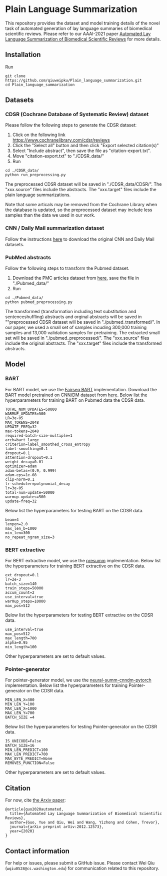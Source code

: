 # Plain Language Summarization
This repository provides the dataset and model training details of the novel task of automated generation of lay language summaries of biomedical scientific reviews. Please refer to our AAAI-2021 paper [Automated Lay Language Summarization of Biomedical Scientific Reviews](https://arxiv.org/abs/2012.12573) for more details.

## Installation
Run
```
git clone https://github.com/qiuweipku/Plain_language_summarization.git
cd Plain_language_summarization
```

## Datasets
### CDSR (Cochrane Database of Systematic Review) dataset
Please follow the following steps to generate the CDSR dataset:
1. Click on the following link https://www.cochranelibrary.com/cdsr/reviews
2. Click the "Select all" button and then click "Export selected citation(s)"
3. Select "Include abstract", then save the file as "citation-export.txt".
4. Move "citation-export.txt" to "./CDSR_data/"
5. Run
```
cd ./CDSR_data/
python run_preprocessing.py
```

The preprocessed CDSR dataset will be saved in "./CDSR_data/CDSR/". The "xxx.source" files include the abstracts. The "xxx.target" files include the plain language summarizations.

Note that some articals may be removed from the Cochrane Library when the database is updated, so the preprocessed dataset may include less samples than the data we used in our work. 

### CNN / Daily Mail summarization dataset
Follow the instructions [here](https://github.com/abisee/cnn-dailymail) to download the original CNN and Daily Mail datasets.

### PubMed abstracts
Follow the following steps to transform the Pubmed dataset.
1. Download the PMC articles dataset from [here](https://www.kaggle.com/cvltmao/pmc-articles), save the file in "./Pubmed_data/"
2. Run
```
cd ./Pubmed_data/
python pubmed_preprocessing.py
```
The transformed (transformation including text substitution and sentenceshuffling) abstracts and orginal abstracts will be saved in ""preprocessed CDSR dataset will be saved in "./pubmed_transformed/". In our paper, we used a small set of samples incuding 300,000 training samples and 13,000 validation samples for pretraining. The extracted small set will be saved in "./pubmed_preprocessed/". The "xxx.source" files include the original abstracts. The "xxx.target" files include the transformed abstracts.

## Model
### BART
For BART model, we use the [Fairseq BART](https://github.com/pytorch/fairseq/tree/master/examples/bart) implementation. Download the BART model pretrained on CNN/DM dataset from [here](https://dl.fbaipublicfiles.com/fairseq/models/bart.large.cnn.tar.gz).
Below list the hyperparameters for training BART on Pubmed data the CDSR data.
```
TOTAL_NUM_UPDATES=50000
WARMUP_UPDATES=500
LR=3e-05
MAX_TOKENS=2048
UPDATE_FREQ=32
max-tokens=2048
required-batch-size-multiple=1
arch=bart_large
criterion=label_smoothed_cross_entropy
label-smoothing=0.1
dropout=0.1
attention-dropout=0.1
weight-decay=0.01
optimizer=adam
adam-betas=(0.9, 0.999)
adam-eps=1e-08
clip-norm=0.1
lr-scheduler=polynomial_decay
lr=3e-05
total-num-update=50000
warmup-updates=500
update-freq=32
```
Below list the hyperparameters for testing BART on the CDSR data.
```
beam=4
lenpen=2.0
max_len_b=1000
min_len=300
no_repeat_ngram_size=3
```

### BERT extractive
For BERT extractive model, we use the [presumm](https://github.com/nlpyang/presumm) implementation. Below list the hyperparameters for training BERT extractive on the CDSR data.
```
ext_dropout=0.1
lr=2e-3
batch_size=140
train_steps=50000
accum_count=2
use_interval=true
warmup_steps=10000
max_pos=512
```
Below list the hyperparameters for testing BERT extractive on the CDSR data.
```
use_interval=true
max_pos=512
max_length=700
alpha=0.95
min_length=100
```
Other hyperparameters are set to default values.

### Pointer-generator 
For pointer-generator  model, we use the [neural-summ-cnndm-pytorch](https://github.com/lipiji/neural-summ-cnndm-pytorch/) implementation. Below list the hyperparameters for training Pointer-generator on the CDSR data.
```
MIN_LEN_X=300
MIN_LEN_Y=100
MAX_LEN_X=1000
MAX_LEN_Y=700
BATCH_SIZE =4
```
Below list the hyperparameters for testing Pointer-generator on the CDSR data.
```
IS_UNICODE=False
BATCH_SIZE=16
MIN_LEN_PREDICT=100
MAX_LEN_PREDICT=700
MAX_BYTE_PREDICT=None
REMOVES_PUNCTION=False
```
Other hyperparameters are set to default values.

## Citation
For now, cite [the Arxiv paper](https://arxiv.org/abs/2012.12573):

```
@article{guo2020automated,
  title={Automated Lay Language Summarization of Biomedical Scientific Reviews},
  author={Guo, Yue and Qiu, Wei and Wang, Yizhong and Cohen, Trevor},
  journal={arXiv preprint arXiv:2012.12573},
  year={2020}
}
```


## Contact information

For help or issues, please submit a GitHub issue. Please contact Wei Qiu
(`wqiu0528@cs.washington.edu`) for communication related to this repository.